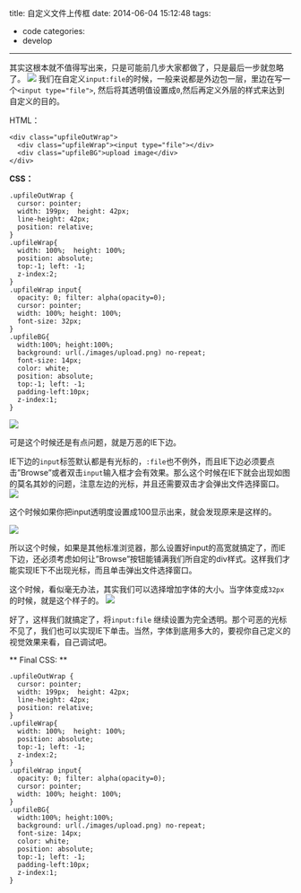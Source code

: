 title: 自定义文件上传框
date: 2014-06-04 15:12:48
tags: 
- code
categories: 
- develop
---

其实这根本就不值得写出来，只是可能前几步大家都做了，只是最后一步就忽略了。
![][image-1]
我们在自定义`input:file`的时候，一般来说都是外边包一层，里边在写一个`<input type="file">`, 然后将其透明值设置成`0`,然后再定义外层的样式来达到自定义的目的。

<!--more-->

HTML：

	<div class="upfileOutWrap">
	  <div class="upfileWrap"><input type="file"></div>
	  <div class="upfileBG">upload image</div>
	</div>

**CSS：**

	.upfileOutWrap { 
	  cursor: pointer; 
	  width: 199px;  height: 42px; 
	  line-height: 42px; 
	  position: relative;
	}
	.upfileWrap{
	  width: 100%;  height: 100%; 
	  position: absolute; 
	  top:-1; left: -1; 
	  z-index:2;
	}
	.upfileWrap input{
	  opacity: 0; filter: alpha(opacity=0); 
	  cursor: pointer; 
	  width: 100%; height: 100%;
	  font-size: 32px;
	}
	.upfileBG{
	  width:100%; height:100%; 
	  background: url(./images/upload.png) no-repeat; 
	  font-size: 14px; 
	  color: white; 
	  position: absolute; 
	  top:-1; left: -1; 
	  padding-left:10px; 
	  z-index:1;
	}

![][image-2]

可是这个时候还是有点问题，就是万恶的IE下边。

IE下边的`input`标签默认都是有光标的，`:file`也不例外，而且IE下边必须要点击”Browse”或者双击`input`输入框才会有效果。那么这个时候在IE下就会出现如图的莫名其妙的问题，注意左边的光标，并且还需要双击才会弹出文件选择窗口。
![][image-3]

这个时候如果你把input透明度设置成100显示出来，就会发现原来是这样的。

![][image-4]

所以这个时候，如果是其他标准浏览器，那么设置好input的高宽就搞定了，而IE下边，还必须考虑如何让”Browse”按钮能铺满我们所自定的div样式。这样我们才能实现IE下不出现光标，而且单击弹出文件选择窗口。

这个时候，看似毫无办法，其实我们可以选择增加字体的大小。当字体变成`32px`的时候，就是这个样子的。
![][image-5]

好了，这样我们就搞定了，将`input:file` 继续设置为完全透明。那个可恶的光标不见了，我们也可以实现IE下单击。当然，字体到底用多大的，要视你自己定义的视觉效果来看，自己调试吧。

** Final CSS: **

	.upfileOutWrap { 
	  cursor: pointer; 
	  width: 199px;  height: 42px; 
	  line-height: 42px; 
	  position: relative;
	}
	.upfileWrap{
	  width: 100%;  height: 100%; 
	  position: absolute; 
	  top:-1; left: -1; 
	  z-index:2;
	}
	.upfileWrap input{
	  opacity: 0; filter: alpha(opacity=0); 
	  cursor: pointer; 
	  width: 100%; height: 100%;
	}
	.upfileBG{
	  width:100%; height:100%; 
	  background: url(./images/upload.png) no-repeat; 
	  font-size: 14px; 
	  color: white; 
	  position: absolute; 
	  top:-1; left: -1; 
	  padding-left:10px; 
	  z-index:1;
	}

[image-1]:	https://farm6.staticflickr.com/5196/14320298586_2c05c821ac_o_d.png
[image-2]:	https://farm4.staticflickr.com/3874/14156755400_e1e91a66b6_o_d.png
[image-3]:	https://farm4.staticflickr.com/3903/14343379175_89590a504f_o_d.png
[image-4]:	https://farm4.staticflickr.com/3920/14342594154_1cb4af92b4_o_d.png
[image-5]:	https://farm4.staticflickr.com/3926/14156914197_ccb8fd7e43_o_d.png
